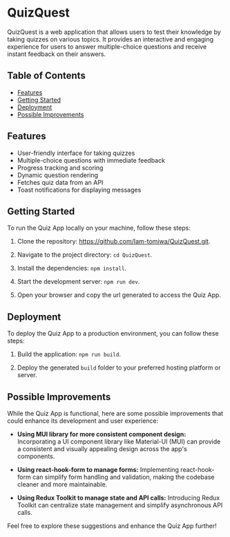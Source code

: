# QuizQuest

QuizQuest is a web application that allows users to test their knowledge by taking quizzes on various topics. It provides an interactive and engaging experience for users to answer multiple-choice questions and receive instant feedback on their answers.

## Table of Contents

- [Features](#features)
- [Getting Started](#getting-started)
- [Deployment](#deployment)
- [Possible Improvements](#possible-improvements)

## Features

- User-friendly interface for taking quizzes
- Multiple-choice questions with immediate feedback
- Progress tracking and scoring
- Dynamic question rendering
- Fetches quiz data from an API
- Toast notifications for displaying messages

## Getting Started

To run the Quiz App locally on your machine, follow these steps:

1. Clone the repository: https://github.com/Iam-tomiwa/QuizQuest.git.

2. Navigate to the project directory: `cd QuizQuest`.

3. Install the dependencies: `npm install`.

4. Start the development server: `npm run dev`.

5. Open your browser and copy the url generated to access the Quiz App.

## Deployment

To deploy the Quiz App to a production environment, you can follow these steps:

1. Build the application: `npm run build`.

2. Deploy the generated `build` folder to your preferred hosting platform or server.

## Possible Improvements

While the Quiz App is functional, here are some possible improvements that could enhance its development and user experience:

- **Using MUI library for more consistent component design:** Incorporating a UI component library like Material-UI (MUI) can provide a consistent and visually appealing design across the app's components.

- **Using react-hook-form to manage forms:** Implementing react-hook-form can simplify form handling and validation, making the codebase cleaner and more maintainable.

- **Using Redux Toolkit to manage state and API calls:** Introducing Redux Toolkit can centralize state management and simplify asynchronous API calls.

Feel free to explore these suggestions and enhance the Quiz App further!
